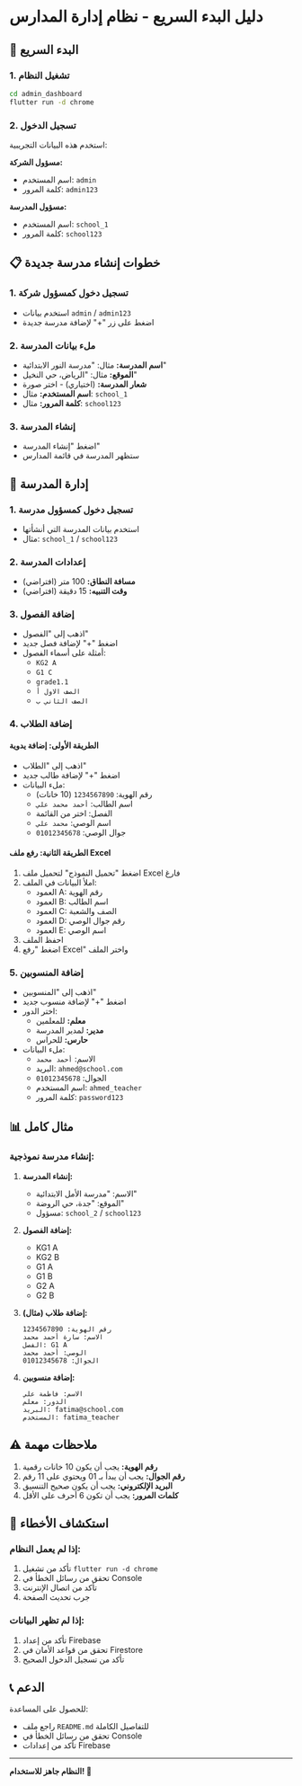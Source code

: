# دليل البدء السريع - نظام إدارة المدارس

## 🚀 البدء السريع

### 1. تشغيل النظام
```bash
cd admin_dashboard
flutter run -d chrome
```

### 2. تسجيل الدخول
استخدم هذه البيانات التجريبية:

**مسؤول الشركة:**
- اسم المستخدم: `admin`
- كلمة المرور: `admin123`

**مسؤول المدرسة:**
- اسم المستخدم: `school_1`
- كلمة المرور: `school123`

## 📋 خطوات إنشاء مدرسة جديدة

### 1. تسجيل دخول كمسؤول شركة
- استخدم بيانات `admin` / `admin123`
- اضغط على زر "+" لإضافة مدرسة جديدة

### 2. ملء بيانات المدرسة
- **اسم المدرسة:** مثال: "مدرسة النور الابتدائية"
- **الموقع:** مثال: "الرياض، حي النخيل"
- **شعار المدرسة:** (اختياري) - اختر صورة
- **اسم المستخدم:** مثال: `school_1`
- **كلمة المرور:** مثال: `school123`

### 3. إنشاء المدرسة
- اضغط "إنشاء المدرسة"
- ستظهر المدرسة في قائمة المدارس

## 🏫 إدارة المدرسة

### 1. تسجيل دخول كمسؤول مدرسة
- استخدم بيانات المدرسة التي أنشأتها
- مثال: `school_1` / `school123`

### 2. إعدادات المدرسة
- **مسافة النطاق:** 100 متر (افتراضي)
- **وقت التنبيه:** 15 دقيقة (افتراضي)

### 3. إضافة الفصول
- اذهب إلى "الفصول"
- اضغط "+" لإضافة فصل جديد
- أمثلة على أسماء الفصول:
  - `KG2 A`
  - `G1 C`
  - `grade1.1`
  - `الصف الاول أ`
  - `الصف الثاني ب`

### 4. إضافة الطلاب

#### الطريقة الأولى: إضافة يدوية
- اذهب إلى "الطلاب"
- اضغط "+" لإضافة طالب جديد
- ملء البيانات:
  - رقم الهوية: `1234567890` (10 خانات)
  - اسم الطالب: `أحمد محمد علي`
  - الفصل: اختر من القائمة
  - اسم الوصي: `محمد علي`
  - جوال الوصي: `01012345678`

#### الطريقة الثانية: رفع ملف Excel
1. اضغط "تحميل النموذج" لتحميل ملف Excel فارغ
2. املأ البيانات في الملف:
   - العمود A: رقم الهوية
   - العمود B: اسم الطالب
   - العمود C: الصف والشعبة
   - العمود D: رقم جوال الوصي
   - العمود E: اسم الوصي
3. احفظ الملف
4. اضغط "رفع Excel" واختر الملف

### 5. إضافة المنسوبين
- اذهب إلى "المنسوبين"
- اضغط "+" لإضافة منسوب جديد
- اختر الدور:
  - **معلم:** للمعلمين
  - **مدير:** لمدير المدرسة
  - **حارس:** للحراس
- ملء البيانات:
  - الاسم: `أحمد محمد`
  - البريد: `ahmed@school.com`
  - الجوال: `01012345678`
  - اسم المستخدم: `ahmed_teacher`
  - كلمة المرور: `password123`

## 📊 مثال كامل

### إنشاء مدرسة نموذجية:

1. **إنشاء المدرسة:**
   - الاسم: "مدرسة الأمل الابتدائية"
   - الموقع: "جدة، حي الروضة"
   - مسؤول: `school_2` / `school123`

2. **إضافة الفصول:**
   - KG1 A
   - KG2 B
   - G1 A
   - G1 B
   - G2 A
   - G2 B

3. **إضافة طلاب (مثال):**
   ```
   رقم الهوية: 1234567890
   الاسم: سارة أحمد محمد
   الفصل: G1 A
   الوصي: أحمد محمد
   الجوال: 01012345678
   ```

4. **إضافة منسوبين:**
   ```
   الاسم: فاطمة علي
   الدور: معلم
   البريد: fatima@school.com
   المستخدم: fatima_teacher
   ```

## ⚠️ ملاحظات مهمة

1. **رقم الهوية:** يجب أن يكون 10 خانات رقمية
2. **رقم الجوال:** يجب أن يبدأ بـ 01 ويحتوي على 11 رقم
3. **البريد الإلكتروني:** يجب أن يكون صحيح التنسيق
4. **كلمات المرور:** يجب أن تكون 6 أحرف على الأقل

## 🔧 استكشاف الأخطاء

### إذا لم يعمل النظام:
1. تأكد من تشغيل `flutter run -d chrome`
2. تحقق من رسائل الخطأ في Console
3. تأكد من اتصال الإنترنت
4. جرب تحديث الصفحة

### إذا لم تظهر البيانات:
1. تأكد من إعداد Firebase
2. تحقق من قواعد الأمان في Firestore
3. تأكد من تسجيل الدخول الصحيح

## 📞 الدعم

للحصول على المساعدة:
- راجع ملف `README.md` للتفاصيل الكاملة
- تحقق من رسائل الخطأ في Console
- تأكد من إعدادات Firebase

---

**النظام جاهز للاستخدام! 🎉**
